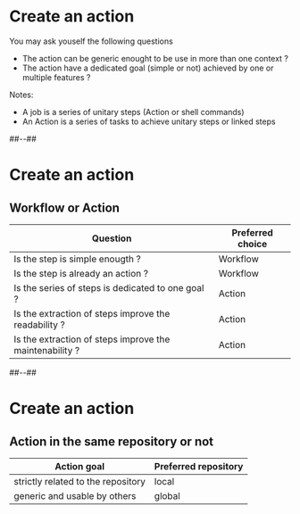 <!-- .slide: -->

# Create an action

You may ask youself the following questions

- The action can be generic enought to be use in more than one context ?
- The action have a dedicated goal (simple or not) achieved by one or multiple features ?

Notes:

- A job is a series of unitary steps (Action or shell commands)
- An Action is a series of tasks to achieve unitary steps or linked steps

##--##

# Create an action

## Workflow or Action

| Question                                                | Preferred choice |
| ------------------------------------------------------- | ---------------- |
| Is the step is simple enougth ?                         | Workflow         |
| Is the step is already an action ?                      | Workflow         |
| Is the series of steps is dedicated to one goal ?       | Action           |
| Is the extraction of steps improve the readability ?    | Action           |
| Is the extraction of steps improve the maintenability ? | Action           |

##--##

# Create an action

## Action in the same repository or not

| Action goal                        | Preferred repository |
| ---------------------------------- | -------------------- |
| strictly related to the repository | local                |
| generic and usable by others       | global               |
